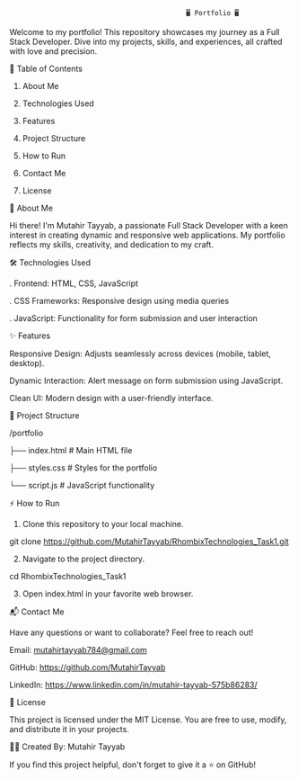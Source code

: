                                                 🖥️ Portfolio 🖥️

Welcome to my portfolio! This repository showcases my journey as a Full Stack Developer. Dive into my projects, skills, and experiences, all crafted with love and precision.

🚀 Table of Contents

1. About Me

2. Technologies Used

3. Features

4. Project Structure

5. How to Run

6. Contact Me

7. License

💼 About Me

Hi there! I'm Mutahir Tayyab, a passionate Full Stack Developer with a keen interest in creating dynamic and responsive web applications. My portfolio reflects my skills, creativity, and dedication to my craft.

🛠️ Technologies Used


. Frontend: HTML, CSS, JavaScript

. CSS Frameworks: Responsive design using media queries

. JavaScript: Functionality for form submission and user interaction

✨ Features

Responsive Design: Adjusts seamlessly across devices (mobile, tablet, desktop).

Dynamic Interaction: Alert message on form submission using JavaScript.

Clean UI: Modern design with a user-friendly interface.

📂 Project Structure

/portfolio

├── index.html        # Main HTML file

├── styles.css        # Styles for the portfolio

└── script.js         # JavaScript functionality

⚡ How to Run

1. Clone this repository to your local machine.

git clone https://github.com/MutahirTayyab/RhombixTechnologies_Task1.git

2. Navigate to the project directory.

cd RhombixTechnologies_Task1

3. Open index.html in your favorite web browser.

📬 Contact Me

Have any questions or want to collaborate? Feel free to reach out!

Email: mutahirtayyab784@gmail.com

GitHub: https://github.com/MutahirTayyab

LinkedIn: https://www.linkedin.com/in/mutahir-tayyab-575b86283/

📝 License

This project is licensed under the MIT License. You are free to use, modify, and distribute it in your projects.

👨‍💻 Created By: Mutahir Tayyab

If you find this project helpful, don't forget to give it a ⭐ on GitHub!


